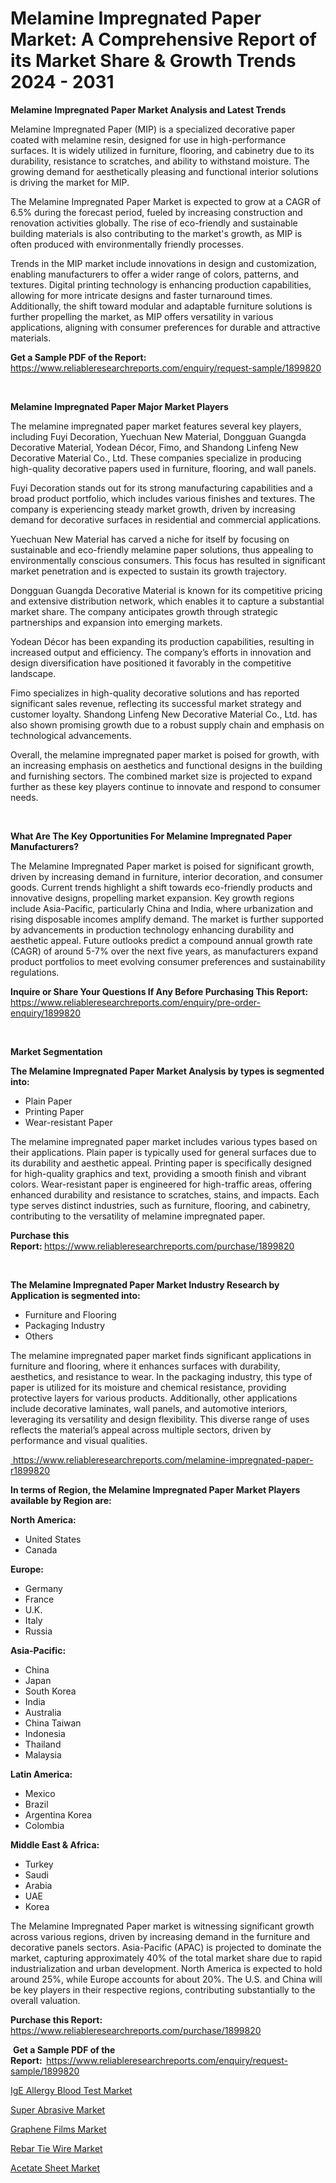 <p><h1>Melamine Impregnated Paper Market: A Comprehensive Report of its Market Share & Growth Trends 2024 - 2031</h1></p><p><strong>Melamine Impregnated Paper Market Analysis and Latest Trends</strong></p>
<p><p>Melamine Impregnated Paper (MIP) is a specialized decorative paper coated with melamine resin, designed for use in high-performance surfaces. It is widely utilized in furniture, flooring, and cabinetry due to its durability, resistance to scratches, and ability to withstand moisture. The growing demand for aesthetically pleasing and functional interior solutions is driving the market for MIP. </p><p>The Melamine Impregnated Paper Market is expected to grow at a CAGR of 6.5% during the forecast period, fueled by increasing construction and renovation activities globally. The rise of eco-friendly and sustainable building materials is also contributing to the market's growth, as MIP is often produced with environmentally friendly processes. </p><p>Trends in the MIP market include innovations in design and customization, enabling manufacturers to offer a wider range of colors, patterns, and textures. Digital printing technology is enhancing production capabilities, allowing for more intricate designs and faster turnaround times. Additionally, the shift toward modular and adaptable furniture solutions is further propelling the market, as MIP offers versatility in various applications, aligning with consumer preferences for durable and attractive materials.</p></p>
<p><strong>Get a Sample PDF of the Report:&nbsp;</strong> <a href="https://www.reliableresearchreports.com/enquiry/request-sample/1899820?utm_campaign=8&utm_medium=2&utm_source=Github&utm_content=ia&utm_term=13112024&utm_id=melamine-impregnated-paper">https://www.reliableresearchreports.com/enquiry/request-sample/1899820</a></p>
<p>&nbsp;</p>
<p><strong>Melamine Impregnated Paper Major Market Players</strong></p>
<p><p>The melamine impregnated paper market features several key players, including Fuyi Decoration, Yuechuan New Material, Dongguan Guangda Decorative Material, Yodean Décor, Fimo, and Shandong Linfeng New Decorative Material Co., Ltd. These companies specialize in producing high-quality decorative papers used in furniture, flooring, and wall panels.</p><p>Fuyi Decoration stands out for its strong manufacturing capabilities and a broad product portfolio, which includes various finishes and textures. The company is experiencing steady market growth, driven by increasing demand for decorative surfaces in residential and commercial applications. </p><p>Yuechuan New Material has carved a niche for itself by focusing on sustainable and eco-friendly melamine paper solutions, thus appealing to environmentally conscious consumers. This focus has resulted in significant market penetration and is expected to sustain its growth trajectory.</p><p>Dongguan Guangda Decorative Material is known for its competitive pricing and extensive distribution network, which enables it to capture a substantial market share. The company anticipates growth through strategic partnerships and expansion into emerging markets.</p><p>Yodean Décor has been expanding its production capabilities, resulting in increased output and efficiency. The company’s efforts in innovation and design diversification have positioned it favorably in the competitive landscape.</p><p>Fimo specializes in high-quality decorative solutions and has reported significant sales revenue, reflecting its successful market strategy and customer loyalty. Shandong Linfeng New Decorative Material Co., Ltd. has also shown promising growth due to a robust supply chain and emphasis on technological advancements.</p><p>Overall, the melamine impregnated paper market is poised for growth, with an increasing emphasis on aesthetics and functional designs in the building and furnishing sectors. The combined market size is projected to expand further as these key players continue to innovate and respond to consumer needs.</p></p>
<p>&nbsp;</p>
<p><strong>What Are The Key Opportunities For Melamine Impregnated Paper Manufacturers?</strong></p>
<p><p>The Melamine Impregnated Paper market is poised for significant growth, driven by increasing demand in furniture, interior decoration, and consumer goods. Current trends highlight a shift towards eco-friendly products and innovative designs, propelling market expansion. Key growth regions include Asia-Pacific, particularly China and India, where urbanization and rising disposable incomes amplify demand. The market is further supported by advancements in production technology enhancing durability and aesthetic appeal. Future outlooks predict a compound annual growth rate (CAGR) of around 5-7% over the next five years, as manufacturers expand product portfolios to meet evolving consumer preferences and sustainability regulations.</p></p>
<p><strong>Inquire or Share Your Questions If Any Before Purchasing This Report:</strong> <a href="https://www.reliableresearchreports.com/enquiry/pre-order-enquiry/1899820?utm_campaign=8&utm_medium=2&utm_source=Github&utm_content=ia&utm_term=13112024&utm_id=melamine-impregnated-paper">https://www.reliableresearchreports.com/enquiry/pre-order-enquiry/1899820</a></p>
<p>&nbsp;</p>
<p><strong>Market Segmentation</strong></p>
<p><strong>The Melamine Impregnated Paper Market Analysis by types is segmented into:</strong></p>
<p><ul><li>Plain Paper</li><li>Printing Paper</li><li>Wear-resistant Paper</li></ul></p>
<p><p>The melamine impregnated paper market includes various types based on their applications. Plain paper is typically used for general surfaces due to its durability and aesthetic appeal. Printing paper is specifically designed for high-quality graphics and text, providing a smooth finish and vibrant colors. Wear-resistant paper is engineered for high-traffic areas, offering enhanced durability and resistance to scratches, stains, and impacts. Each type serves distinct industries, such as furniture, flooring, and cabinetry, contributing to the versatility of melamine impregnated paper.</p></p>
<p><strong>Purchase this Report:&nbsp;</strong><a href="https://www.reliableresearchreports.com/purchase/1899820?utm_campaign=8&utm_medium=2&utm_source=Github&utm_content=ia&utm_term=13112024&utm_id=melamine-impregnated-paper">https://www.reliableresearchreports.com/purchase/1899820</a></p>
<p>&nbsp;</p>
<p><strong>The Melamine Impregnated Paper Market Industry Research by Application is segmented into:</strong></p>
<p><ul><li>Furniture and Flooring</li><li>Packaging Industry</li><li>Others</li></ul></p>
<p><p>The melamine impregnated paper market finds significant applications in furniture and flooring, where it enhances surfaces with durability, aesthetics, and resistance to wear. In the packaging industry, this type of paper is utilized for its moisture and chemical resistance, providing protective layers for various products. Additionally, other applications include decorative laminates, wall panels, and automotive interiors, leveraging its versatility and design flexibility. This diverse range of uses reflects the material’s appeal across multiple sectors, driven by performance and visual qualities.</p></p>
<p><a href="https://www.reliableresearchreports.com/melamine-impregnated-paper-r1899820?utm_campaign=8&utm_medium=2&utm_source=Github&utm_content=ia&utm_term=13112024&utm_id=melamine-impregnated-paper">&nbsp;https://www.reliableresearchreports.com/melamine-impregnated-paper-r1899820</a></p>
<p><strong>In terms of Region, the Melamine Impregnated Paper Market Players available by Region are:</strong></p>
<p>
    <p> <strong> North America: </strong>
        <ul>
            <li>United States</li>
            <li>Canada</li>
        </ul>
        </p> 
    <p> <strong> Europe: </strong>
        <ul>
            <li>Germany</li>
            <li>France</li>
            <li>U.K.</li>
            <li>Italy</li>
            <li>Russia</li>
        </ul>
        </p> 
    <p> <strong> Asia-Pacific: </strong>
        <ul>
            <li>China</li>
            <li>Japan</li>
            <li>South Korea</li>
            <li>India</li>
            <li>Australia</li>
            <li>China Taiwan</li>
            <li>Indonesia</li>
            <li>Thailand</li>
            <li>Malaysia</li>
        </ul>
        </p> 
    <p> <strong> Latin America: </strong>
        <ul>
            <li>Mexico</li>
            <li>Brazil</li>
            <li>Argentina Korea</li>
            <li>Colombia</li>
        </ul>
        </p> 
    <p> <strong> Middle East & Africa: </strong>
        <ul>
            <li>Turkey</li>
            <li>Saudi</li>
            <li>Arabia</li>
            <li>UAE</li>
            <li>Korea</li>
        </ul>
    </p>
    </p>
<p><p>The Melamine Impregnated Paper market is witnessing significant growth across various regions, driven by increasing demand in the furniture and decorative panels sectors. Asia-Pacific (APAC) is projected to dominate the market, capturing approximately 40% of the total market share due to rapid industrialization and urban development. North America is expected to hold around 25%, while Europe accounts for about 20%. The U.S. and China will be key players in their respective regions, contributing substantially to the overall valuation.</p></p>
<p><strong>Purchase this Report: </strong><a href="https://www.reliableresearchreports.com/purchase/1899820?utm_campaign=8&utm_medium=2&utm_source=Github&utm_content=ia&utm_term=13112024&utm_id=melamine-impregnated-paper">https://www.reliableresearchreports.com/purchase/1899820</a></p>
<p>&nbsp;<strong>Get a Sample PDF of the Report:&nbsp;&nbsp;</strong><a href="https://www.reliableresearchreports.com/enquiry/request-sample/1899820?utm_campaign=8&utm_medium=2&utm_source=Github&utm_content=ia&utm_term=13112024&utm_id=melamine-impregnated-paper">https://www.reliableresearchreports.com/enquiry/request-sample/1899820</a></p>
<p><strong></strong></p>
<p><p><a href="https://issuu.com/reportprime-2/docs/ige-allergy-blood-test-market-size-_f52d0c21db0e4d?utm_campaign=8&utm_medium=2&utm_source=Github&utm_content=ia&utm_term=13112024&utm_id=melamine-impregnated-paper">IgE Allergy Blood Test Market</a></p><p><a href="https://www.linkedin.com/pulse/super-abrasive-market-trends-growth-outlook-2024-2031-l19cc?utm_campaign=8&utm_medium=2&utm_source=Github&utm_content=ia&utm_term=13112024&utm_id=melamine-impregnated-paper">Super Abrasive Market</a></p><p><a href="https://www.linkedin.com/pulse/global-graphene-films-market-exploring-share-trends-future-bhhgc?utm_campaign=8&utm_medium=2&utm_source=Github&utm_content=ia&utm_term=13112024&utm_id=melamine-impregnated-paper">Graphene Films Market</a></p><p><a href="https://github.com/PeterParrish5/Market-Research-Report-List-7/blob/main/rebar-tie-wire-market.md?utm_campaign=8&utm_medium=2&utm_source=Github&utm_content=ia&utm_term=13112024&utm_id=melamine-impregnated-paper">Rebar Tie Wire Market</a></p><p><a href="https://github.com/AfsanaMia652/Market-Research-Report-List-1/blob/main/acetate-sheet-market.md?utm_campaign=8&utm_medium=2&utm_source=Github&utm_content=ia&utm_term=13112024&utm_id=melamine-impregnated-paper">Acetate Sheet Market</a></p></p>